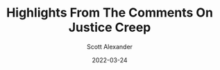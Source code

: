 ---
layout: podcast
title: "Highlights From The Comments On Justice Creep"
author: Scott Alexander
description: https://astralcodexten.substack.com/p/highlights-from-the-comments-on-justice
date: 2022-03-24
length: 7498785
duration: 1875
guid: highlights-from-the-comments-on-justice
---